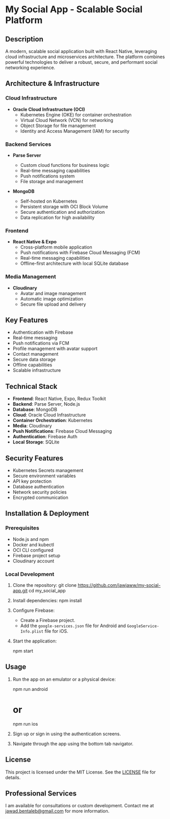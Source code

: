 # My Social App - Scalable Social Platform

## Description
A modern, scalable social application built with React Native, leveraging cloud infrastructure and microservices architecture. The platform combines powerful technologies to deliver a robust, secure, and performant social networking experience.

## Architecture & Infrastructure

### Cloud Infrastructure
- **Oracle Cloud Infrastructure (OCI)**
  - Kubernetes Engine (OKE) for container orchestration
  - Virtual Cloud Network (VCN) for networking
  - Object Storage for file management
  - Identity and Access Management (IAM) for security

### Backend Services
- **Parse Server**
  - Custom cloud functions for business logic
  - Real-time messaging capabilities
  - Push notifications system
  - File storage and management

- **MongoDB**
  - Self-hosted on Kubernetes
  - Persistent storage with OCI Block Volume
  - Secure authentication and authorization
  - Data replication for high availability

### Frontend
- **React Native & Expo**
  - Cross-platform mobile application
  - Push notifications with Firebase Cloud Messaging (FCM)
  - Real-time messaging capabilities
  - Offline-first architecture with local SQLite database

### Media Management
- **Cloudinary**
  - Avatar and image management
  - Automatic image optimization
  - Secure file upload and delivery

## Key Features
- Authentication with Firebase
- Real-time messaging
- Push notifications via FCM
- Profile management with avatar support
- Contact management
- Secure data storage
- Offline capabilities
- Scalable infrastructure

## Technical Stack
- **Frontend**: React Native, Expo, Redux Toolkit
- **Backend**: Parse Server, Node.js
- **Database**: MongoDB
- **Cloud**: Oracle Cloud Infrastructure
- **Container Orchestration**: Kubernetes
- **Media**: Cloudinary
- **Push Notifications**: Firebase Cloud Messaging
- **Authentication**: Firebase Auth
- **Local Storage**: SQLite

## Security Features
- Kubernetes Secrets management
- Secure environment variables
- API key protection
- Database authentication
- Network security policies
- Encrypted communication

## Installation & Deployment

### Prerequisites
- Node.js and npm
- Docker and kubectl
- OCI CLI configured
- Firebase project setup
- Cloudinary account

### Local Development
1. Clone the repository:
    git clone https://github.com/jawjaww/my-social-app.git
    cd my_social_app
   
3. Install dependencies:
    npm install

4. Configure Firebase:
   - Create a Firebase project.
   - Add the `google-services.json` file for Android and `GoogleService-Info.plist` file for iOS.

5. Start the application:

   npm start


## Usage
1. Run the app on an emulator or a physical device:
   
   npm run android  

   # or
   
   npm run ios 

2. Sign up or sign in using the authentication screens.

3. Navigate through the app using the bottom tab navigator.


## License
This project is licensed under the MIT License. See the [LICENSE](./LICENSE) file for details.

## Professional Services
I am available for consultations or custom development. Contact me at [jawad.bentaleb@gmail.com](mailto:jawad.bentaleb@gmail.com) for more information.